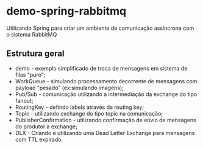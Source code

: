 # demo-spring-rabbitmq
Utilizando Spring para criar um ambiente de comunicação assíncrona com o sistema RabbitMQ

## Estrutura geral 
- demo - exemplo simplificado de troca de mensagens em sistema de filas "puro";
- WorkQueue - simulando processamento decorrente de mensagens com payload "pesado" (ex:simulando imagens);
- Pub/Sub - comunicação utilizando a intermediação da exchange do tipo fanout;
- RoutingKey - defindo labels através da routing key;
- Topic - utilizando exchange do tipo topic na comunicação;
- PublisherConfirmation - utilizando confirmação de envio de mensagens do produtor à exchange;
- DLX - Criando e utilizando uma Dead Letter Exchange para mensagens com TTL expirado.
